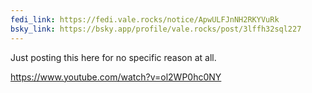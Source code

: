 ```yaml
---
fedi_link: https://fedi.vale.rocks/notice/ApwULFJnNH2RKYVuRk
bsky_link: https://bsky.app/profile/vale.rocks/post/3lffh32sql227
---
```


Just posting this here for no specific reason at all.

<https://www.youtube.com/watch?v=ol2WP0hc0NY>
